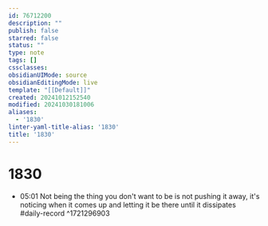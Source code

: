 ```yaml
---
id: 76712200
description: ""
publish: false
starred: false
status: ""
type: note
tags: []
cssclasses: 
obsidianUIMode: source
obsidianEditingMode: live
template: "[[Default]]"
created: 20241012152540
modified: 20241030181006
aliases:
  - '1830'
linter-yaml-title-alias: '1830'
title: '1830'
---
```

# 1830
- 05:01 Not being the thing you don't want to be is not pushing it away, it's noticing when it comes up and letting it be there until it dissipates #daily-record ^1721296903
